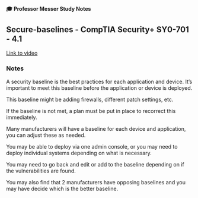 #### 🎓 Professor Messer Study Notes

##  Secure-baselines - CompTIA Security+ SY0-701 - 4.1

[Link to video](https://youtu.be/BWPJD9Eb9iE?si=aBR4p3GxRkg-7-Ql)

### Notes

A security baseline is the best practices for each application and device. It’s important to meet this baseline before the application or device is deployed.

This baseline might be adding firewalls, different patch settings, etc.

If the baseline is not met, a plan must be put in place to recorrect this immediately.

Many manufacturers will have a baseline for each device and application, you can adjust these as needed. 

You may be able to deploy via one admin console, or you may need to deploy individual systems depending on what is necessary. 

You may need to go back and edit or add to the baseline depending on if the vulnerabilities are found.

You may also find that 2 manufacturers have opposing baselines and you may have decide which is the better baseline. 

